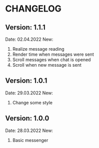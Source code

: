 # CHANGELOG

## Version: 1.1.1

Date: 02.04.2022
New:
1) Realize message reading
2) Render time when messages were sent
3) Scroll messages when chat is opened
4) Scroll when new message is sent


## Version: 1.0.1

Date: 29.03.2022
New:
1) Change some style


## Version: 1.0.0

Date: 28.03.2022
New: 
1) Basic messenger